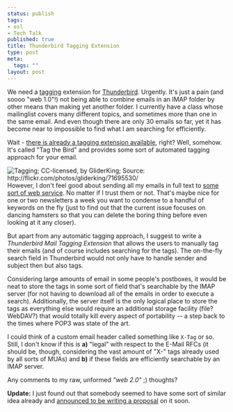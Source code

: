 ```yaml
--- 
status: publish
tags: 
- osl
- Tech Talk
published: true
title: Thunderbird Tagging Extension
type: post
meta: 
  tags: ""
layout: post
---
```

We need a <a href="http://en.wikipedia.org/wiki/Tags">tagging</a> extension for <a href="http://www.mozilla.com/thunderbird/">Thunderbird</a>. Urgently. It's just a pain (and soooo "web 1.0"!) not being able to combine emails in an IMAP folder by other means than making yet another folder. I currently have a class whose mailinglist covers many different topics, and sometimes more than one in the same email. And even though there are only 30 emails so far, yet it has become near to impossible to find what I am searching for efficiently.

Wait - <a href="http://www.tagthe.net/blog/stories/1437718/">there is already a tagging extension available</a>, right? Well, somehow. It's called "Tag the Bird" and provides some sort of automated tagging approach for your email.

<img src="http://static.flickr.com/35/71695530_82d9d1372f_m.jpg" alt="Tagging; CC-licensed, by GliderKing; Source: http://flickr.com/photos/gliderking/71695530/" class="alignleft" />However, I don't feel good about sending all my emails in full text to <a href="http://www.tagthe.net/">some sort of web service</a>. No matter if I trust them or not. That's maybe nice for one or two newsletters a week you want to condense to a handful of keywords on the fly (just to find out that the current issue focuses on dancing hamsters so that you can delete the boring thing before even looking at it any closer).

But apart from any automatic tagging approach, I suggest to write a <em>Thunderbird Mail Tagging Extension</em> that allows the users to manually tag their emails (and of course includes searching for the tags). The on-the-fly search field in Thunderbird would not only have to handle sender and subject then but also tags.

Considering large amounts of email in some people's postboxes, it would be neat to store the tags in some sort of field that's searchable by the IMAP server (for not having to download all of the emails in order to execute a search). Additionally, the server itself is the only logical place to store the tags as everything else would require an additional storage facility (file? WebDAV?) that would totally kill every aspect of portability -- a step back to the times where POP3 was state of the art.

I could think of a custom email header called something like <code>X-Tag</code> or so. Still, I don't know if this is <strong>a)</strong> "legal" with respect to the E-Mail RFCs (it should be, though, considering the vast amount of "X-" tags already used by all sorts of MUAs) and <strong>b)</strong> if these fields are efficiently searchable by an IMAP server.

Any comments to my raw, unformed <em>"web 2.0"</em> ;) thoughts?

<strong>Update:</strong> I just found out that somebody seemed to have some sort of similar idea already and <a href="http://blogometer.com/2006/01/10/thunderbird-tagging/">announced to be writing a proposal</a> on it soon.
